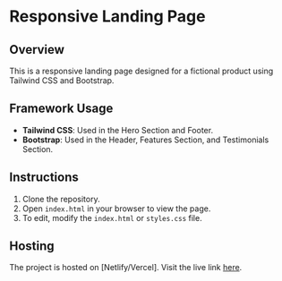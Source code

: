 # Responsive Landing Page

## Overview
This is a responsive landing page designed for a fictional product using Tailwind CSS and Bootstrap.

## Framework Usage
- **Tailwind CSS**: Used in the Hero Section and Footer.
- **Bootstrap**: Used in the Header, Features Section, and Testimonials Section.

## Instructions
1. Clone the repository.
2. Open `index.html` in your browser to view the page.
3. To edit, modify the `index.html` or `styles.css` file.

## Hosting
The project is hosted on [Netlify/Vercel]. Visit the live link [here](#).